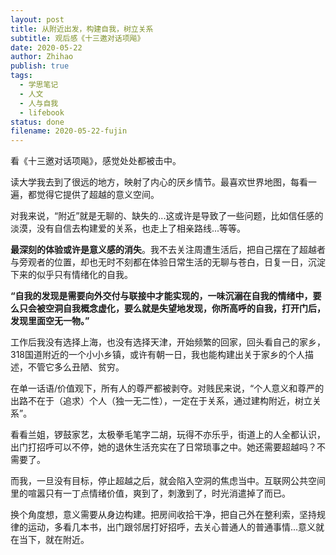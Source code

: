 ```yaml
---
layout: post
title: 从附近出发，构建自我，树立关系
subtitle: 观后感《十三邀对话项飚》
date: 2020-05-22
author: Zhihao
publish: true
tags:
  - 学思笔记
  - 人文
  - 人与自我
  - lifebook
status: done
filename: 2020-05-22-fujin
---
```



看《十三邀对话项飚》，感觉处处都被击中。

读大学我去到了很远的地方，映射了内心的厌乡情节。最喜欢世界地图，每看一遍，都觉得它提供了超越的意义空间。

对我来说，“附近”就是无聊的、缺失的...这或许是导致了一些问题，比如信任感的淡漠，没有自信去构建爱的关系，也走上了相亲路线...等等。

**最深刻的体验或许是意义感的消失**。我不去关注周遭生活后，把自己摆在了超越者与旁观者的位置，却也无时不刻都在体验日常生活的无聊与苍白，日复一日，沉淀下来的似乎只有情绪化的自我。

**“自我的发现是需要向外交付与联接中才能实现的，一味沉溺在自我的情绪中，要么只会被空洞自我概念虚化，要么就是失望地发现，你所高呼的自我，打开门后，发现里面空无一物。”**

工作后我没有选择上海，也没有选择天津，开始频繁的回家，回头看自己的家乡，318国道附近的一个小小乡镇，或许有朝一日，我也能构建出关于家乡的个人描述，不管它多么丑陋、贫穷。

在单一话语/价值观下，所有人的尊严都被剥夺。对贱民来说，“个人意义和尊严的出路不在于（追求）个人（独一无二性），一定在于关系，通过建构附近，树立关系”。

看看兰姐，锣鼓家艺，太极拳毛笔字二胡，玩得不亦乐乎，街道上的人全都认识，出门打招呼可以不停，她的退休生活充实在了日常琐事之中。她还需要超越吗？不需要了。

而我，一旦没有目标，停止超越之后，就会陷入空洞的焦虑当中。互联网公共空间里的喧嚣只有一丁点情绪价值，爽到了，刺激到了，时光消遣掉了而已。

换个角度想，意义需要从身边构建。把房间收拾干净，把自己外在整利索，坚持规律的运动，多看几本书，出门跟邻居打好招呼，去关心普通人的普通事情...意义就在当下，就在附近。

